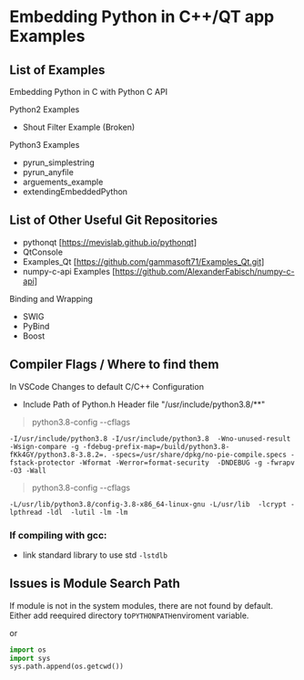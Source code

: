 # Embedding Python in C++/QT app Examples

## List of Examples

Embedding Python in C with Python C API

Python2 Examples
- Shout Filter Example (Broken)

Python3 Examples
- pyrun_simplestring
- pyrun_anyfile
- arguements_example
- extendingEmbeddedPython

## List of Other Useful Git Repositories

- pythonqt [https://mevislab.github.io/pythonqt]
- QtConsole
- Examples_Qt [https://github.com/gammasoft71/Examples_Qt.git]
- numpy-c-api Examples [https://github.com/AlexanderFabisch/numpy-c-api]

Binding and Wrapping 
- SWIG
- PyBind
- Boost

## Compiler Flags / Where to find them
In VSCode Changes to default C/C++ Configuration 
- Include Path of Python.h Header file "/usr/include/python3.8/**"

> python3.8-config --cflags

```
-I/usr/include/python3.8 -I/usr/include/python3.8  -Wno-unused-result -Wsign-compare -g -fdebug-prefix-map=/build/python3.8-fKk4GY/python3.8-3.8.2=. -specs=/usr/share/dpkg/no-pie-compile.specs -fstack-protector -Wformat -Werror=format-security  -DNDEBUG -g -fwrapv -O3 -Wall 
```

> python3.8-config --cflags
```
-L/usr/lib/python3.8/config-3.8-x86_64-linux-gnu -L/usr/lib  -lcrypt -lpthread -ldl  -lutil -lm -lm  
```

### If compiling with gcc:

- link standard library to use std `-lstdlb`

## Issues is Module Search Path

If module is not in the system modules, there are not found by default. Either add reequired directory to`PYTHONPATH`enviroment variable. 

or
```Python
import os
import sys
sys.path.append(os.getcwd())
```